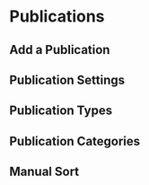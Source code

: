 # Publications

## Add a Publication

## Publication Settings

## Publication Types

## Publication Categories

## Manual Sort
